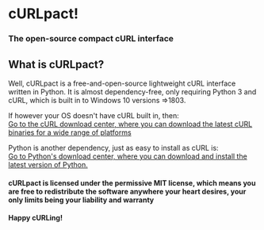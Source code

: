 # cURLpact!
### The open-source compact cURL interface

## What is cURLpact?

Well, cURLpact is a free-and-open-source lightweight cURL interface written in Python.
It is almost dependency-free, only requiring Python 3 and cURL, which is built in to Windows 10 versions =>1803.

If however your OS doesn't have cURL built in, then:  
[Go to the cURL download center, where you can download the latest cURL binaries for a wide range of platforms](https://curl.se/download.html)

Python is another dependency, just as easy to install as cURL is:  
[Go to Python's download center, where you can download and install the latest version of Python.](https://www.python.org/downloads/)

#### cURLpact is licensed under the permissive MIT license, which means you are free to redistribute the software anywhere your heart desires, your only limits being your liability and warranty
#### Happy cURLing!
